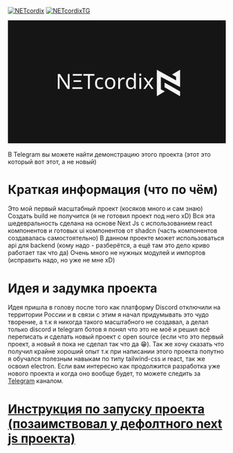 [![NETcordix](https://img.shields.io/badge/NΞTcordix-Перейти-black)](https://github.com/Ankerin/NETcord/docs/README-netcordix.md)
[![NETcordixTG](https://img.shields.io/badge/NΞTcordix(Telegram)-Перейти-blue)](https://t.me/netcordix)

![NETcordix](docs/netcodix.png)

В Telegram вы можете найти демонстрацию этого проекта (этот это который вот этот, а не новый)

# Краткая информация (что по чём)
Это мой первый масштабный проект (косяков много и сам знаю)
Создать build не получится (я не готовил проект под него xD)
Вся эта шедевральность сделана на основе Next Js с использованием react компонентов и готовых ui компонентов от shadcn (часть компонентов создавалась самостоятельно)
В данном проекте может использоваться api для backend (кому надо - разберётся, а ещё там это дело криво работает так что да)
Очень много не нужных модулей и импортов (исправить надо, но уже не мне xD)

# Идея и задумка проекта
Идея пришла в голову после того как платформу Discord отключили на территории России и в связи с этим я начал придумывать это чудо творение, а т.к я никогда такого масштабного не создавал, а делал только discord и telegram ботов я понял что это не моё и решил всё переписать и сделать новый проект с open source (если что это первый проект, а новый я пока не сделал так что да 😁). Так же хочу сказать что получил крайне хороший опыт т.к при написании этого проекта попутно я обучался полезным навыкам по типу tailwind-css и react, так же освоил electron. Если вам интересно как продолжится разработка уже нового проекта и когда оно вообще будет, то можете следить за [Telegram](https://t.me/netcordix) каналом.

# [Инструкция по запуску проекта (позаимствовал у дефолтного next js проекта)](https://github.com/Ankerin/NETcord/docs/README-run.md)